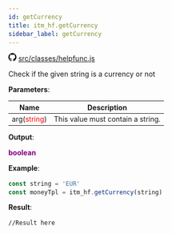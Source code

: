 ```yaml
---
id: getCurrency
title: itm_hf.getCurrency
sidebar_label: getCurrency
---
```

![](/img/github.png) [src/classes/helpfunc.js](https://github.com/TrustedSourceLeaks/LeakedServer/blob/master/src/classes/helpfunc.js)

Check if the given string is a currency or not

**Parameters**:

Name  |   Description 
----------- |   -----------
arg(<font color="red">string</font>)  |  This value must contain a string.


**Output**:

**<font color="purple">boolean</font>**


**Example**:
```js
const string = 'EUR'
const moneyTpl = itm_hf.getCurrency(string)
```

**Result**:
```
//Result here
```